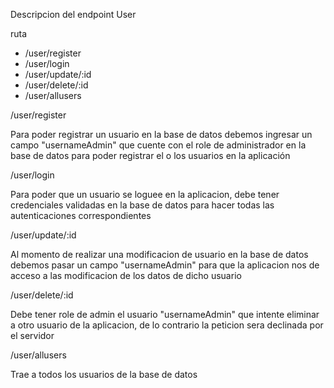 Descripcion del endpoint User

ruta
<ul>
    <li>/user/register</li>
    <li>/user/login</li>
    <li>/user/update/:id</li>
    <li>/user/delete/:id</li>
    <li>/user/allusers</li>
</ul>

/user/register
<P>
    Para poder registrar un usuario en la base de datos debemos ingresar un campo "usernameAdmin" que cuente con el role de administrador en la base de datos para poder registrar el o  los usuarios en la aplicación
</P>

/user/login
<P>
    Para poder que un usuario se loguee en la aplicacion, debe tener credenciales validadas en la base de datos para hacer todas las autenticaciones correspondientes
</P>

/user/update/:id
<P>
    Al momento de realizar una modificacion de usuario en la base de datos debemos pasar un campo "usernameAdmin" para que la aplicacion nos de acceso a las modificacion de los datos de dicho usuario
</P>

/user/delete/:id
<p>
    Debe tener role de admin el usuario "usernameAdmin" que intente eliminar a otro usuario de la aplicacion, de lo contrario la peticion sera declinada por el servidor
</p>

/user/allusers
<p>
    Trae a todos los usuarios de la base de datos
</p>
